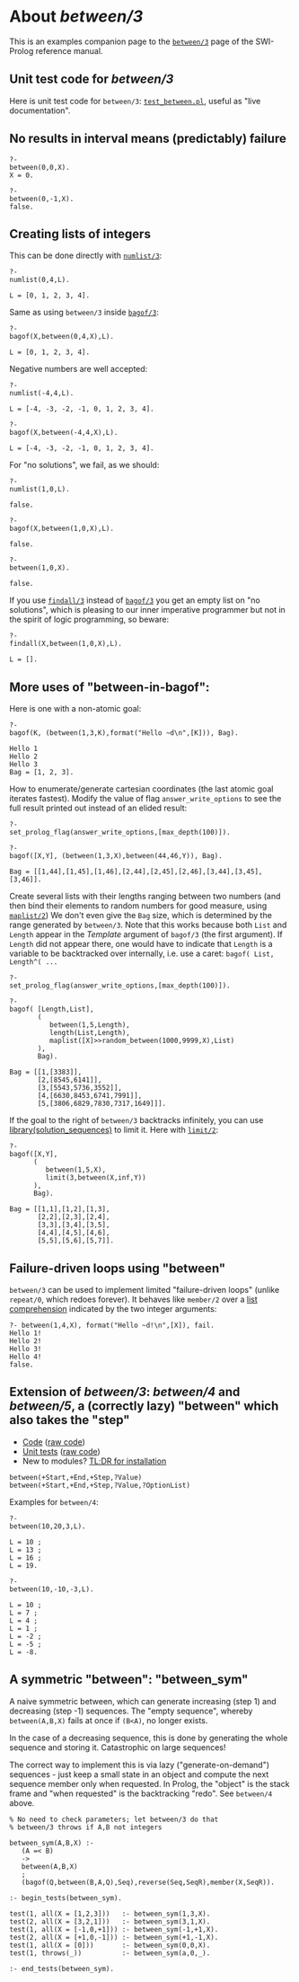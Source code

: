 # About _between/3_

This is an examples companion page to the [`between/3`](https://eu.swi-prolog.org/pldoc/doc_for?object=between/3) page of the SWI-Prolog reference manual.

## Unit test code for _between/3_

Here is unit test code for `between/3`: [`test_between.pl`](code/test_between.pl), useful as "live documentation".

## No results in interval means (predictably) failure

```
?- 
between(0,0,X).
X = 0.

?- 
between(0,-1,X).
false.
```

## Creating lists of integers

This can be done directly with [`numlist/3`](https://eu.swi-prolog.org/pldoc/doc_for?object=numlist/3):

```
?- 
numlist(0,4,L).

L = [0, 1, 2, 3, 4].
```

Same as using `between/3` inside [`bagof/3`](https://eu.swi-prolog.org/pldoc/doc_for?object=bagof/3):

```
?- 
bagof(X,between(0,4,X),L).

L = [0, 1, 2, 3, 4].
```

Negative numbers are well accepted:

```
?- 
numlist(-4,4,L).

L = [-4, -3, -2, -1, 0, 1, 2, 3, 4].

?- 
bagof(X,between(-4,4,X),L).

L = [-4, -3, -2, -1, 0, 1, 2, 3, 4].
```

For "no solutions", we fail, as we should:

```
?- 
numlist(1,0,L).

false.

?- 
bagof(X,between(1,0,X),L).

false.

?- 
between(1,0,X).

false.
```

If you use [`findall/3`](https://eu.swi-prolog.org/pldoc/doc_for?object=findall/3) instead of
[`bagof/3`](https://eu.swi-prolog.org/pldoc/doc_for?object=bagof/3)
you get an empty list on "no solutions", which is pleasing
to our inner imperative programmer but not in the spirit of logic programming, so beware:

```
?- 
findall(X,between(1,0,X),L).

L = [].
```

## More uses of "between-in-bagof":

Here is one with a non-atomic goal:

```
?- 
bagof(K, (between(1,3,K),format("Hello ~d\n",[K])), Bag).

Hello 1
Hello 2
Hello 3
Bag = [1, 2, 3].
```

How to enumerate/generate cartesian coordinates (the last atomic goal iterates fastest).
Modify the value of flag `answer_write_options` to see the full result printed out instead of an elided result:

```
?- 
set_prolog_flag(answer_write_options,[max_depth(100)]).

?- 
bagof([X,Y], (between(1,3,X),between(44,46,Y)), Bag).

Bag = [[1,44],[1,45],[1,46],[2,44],[2,45],[2,46],[3,44],[3,45],[3,46]].
```

Create several lists with their lengths ranging between two numbers 
(and then bind their elements to random numbers for good measure, using 
[`maplist/2`](https://eu.swi-prolog.org/pldoc/doc_for?object=maplist/2))
We don't even give the `Bag` size, which is determined by the range generated by `between/3`.
Note that this works because both `List` and `Length` appear in the _Template_ argument
of `bagof/3` (the first argument). If `Length` did not appear there, one would have to
indicate that `Length` is a variable to be backtracked over internally, i.e. use a caret: `bagof( List, Length^( ...`

```
?- 
set_prolog_flag(answer_write_options,[max_depth(100)]).

?-
bagof( [Length,List], 
       (
          between(1,5,Length),
          length(List,Length),
          maplist([X]>>random_between(1000,9999,X),List)
       ),
       Bag).       

Bag = [[1,[3383]],
       [2,[8545,6141]],
       [3,[5543,5736,3552]],
       [4,[6630,8453,6741,7991]],
       [5,[3806,6829,7830,7317,1649]]].
```

If the goal to the right of `between/3` backtracks infinitely, 
you can use [library(solution_sequences)](https://eu.swi-prolog.org/pldoc/man?section=solutionsequences) 
to limit it. Here with [`limit/2`](https://eu.swi-prolog.org/pldoc/doc_for?object=limit/2):

```
?- 
bagof([X,Y],
      (
         between(1,5,X),
         limit(3,between(X,inf,Y))
      ),
      Bag). 
      
Bag = [[1,1],[1,2],[1,3],
       [2,2],[2,3],[2,4],
       [3,3],[3,4],[3,5],
       [4,4],[4,5],[4,6],
       [5,5],[5,6],[5,7]].
```

## Failure-driven loops using "between"

`between/3` can be used to implement limited "failure-driven loops" 
(unlike `repeat/0`, which redoes forever). It behaves like 
`member/2` over a [list comprehension](https://en.wikipedia.org/wiki/List_comprehension) indicated by the two integer arguments:

```
?- between(1,4,X), format("Hello ~d!\n",[X]), fail.
Hello 1!
Hello 2!
Hello 3!
Hello 4!
false.
```

## Extension of _between/3_: _between/4_ and _between/5_, a (correctly lazy) "between" which also takes the "step"

   - [Code](/code/heavycarbon/utils/between_with_step.pl) ([raw code](https://raw.githubusercontent.com/dtonhofer/prolog_notes/master/code/heavycarbon/utils/between_with_step.pl))
   - [Unit tests](/code/heavycarbon/utils/between_with_step.plt) ([raw code](https://raw.githubusercontent.com/dtonhofer/prolog_notes/master/code/heavycarbon/utils/between_with_step.plt))
   - New to modules? [TL;DR for installation](/code/heavycarbon/utils/TLDR_between_with_step.txt)

```
between(+Start,+End,+Step,?Value)
between(+Start,+End,+Step,?Value,?OptionList)
```

Examples for `between/4`:

```
?- 
between(10,20,3,L).

L = 10 ;
L = 13 ;
L = 16 ;
L = 19.

?- 
between(10,-10,-3,L).

L = 10 ;
L = 7 ;
L = 4 ;
L = 1 ;
L = -2 ;
L = -5 ;
L = -8.
```

## A symmetric "between": "between_sym"

A naive symmetric between, which can generate increasing (step 1)
and decreasing (step -1) sequences. The "empty sequence", whereby
`between(A,B,X)` fails at once if `(B<A)`, no longer exists.

In the case of a decreasing sequence, this is done by generating 
the whole sequence and storing it. Catastrophic on large sequences!

The correct way to implement this is via lazy ("generate-on-demand") 
sequences - just keep a small state in an object and compute the 
next sequence member only when requested. In Prolog, the "object" 
is the stack frame and "when requested" is the backtracking "redo".
See `between/4` above.

```
% No need to check parameters; let between/3 do that
% between/3 throws if A,B not integers

between_sym(A,B,X) :-
   (A =< B)
   ->    
   between(A,B,X)
   ;
   (bagof(Q,between(B,A,Q),Seq),reverse(Seq,SeqR),member(X,SeqR)).
   
:- begin_tests(between_sym).

test(1, all(X = [1,2,3]))   :- between_sym(1,3,X).
test(2, all(X = [3,2,1]))   :- between_sym(3,1,X).
test(1, all(X = [-1,0,+1])) :- between_sym(-1,+1,X).
test(2, all(X = [+1,0,-1])) :- between_sym(+1,-1,X).
test(1, all(X = [0]))       :- between_sym(0,0,X).
test(1, throws(_))          :- between_sym(a,0,_).

:- end_tests(between_sym).
```
